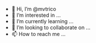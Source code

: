- 👋 Hi, I’m @mvtrico
- 👀 I’m interested in ...
- 🌱 I’m currently learning ...
- 💞️ I’m looking to collaborate on ...
- 📫 How to reach me ...
